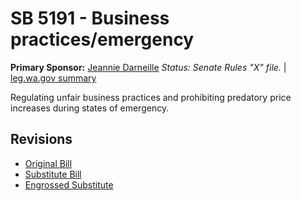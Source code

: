 # SB 5191 - Business practices/emergency
**Primary Sponsor:** [Jeannie Darneille](/person/leg/darneill_je.md)
*Status: Senate Rules "X" file.* | [leg.wa.gov summary](https://app.leg.wa.gov/billsummary?BillNumber=5191&Year=2021)

Regulating unfair business practices and prohibiting predatory price increases during states of emergency.

## Revisions
* [Original Bill](1/)
* [Substitute Bill](S/)
* [Engrossed Substitute](S.E/)